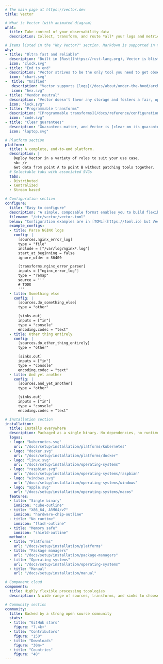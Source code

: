 ```yaml
---
# The main page at https://vector.dev
title: Vector

# What is Vector (with animated diagram)
what:
  title: Take control of your observability data
  description: Collect, transform, and route *all* your logs and metrics with *one* simple tool.

# Items listed in the "Why Vector?" section. Markdown is supported in the descriptions.
why:
- title: "Ultra fast and reliable"
  description: "Built in [Rust](https://rust-lang.org), Vector is blistering fast, memory efficient, and designed to handle the most demanding environments."
  icon: "clock.svg"
- title: "End to end"
  description: "Vector strives to be the only tool you need to get observability data from A to B, [deploying](/docs/setup/deployment) as an [daemon](/docs/setup/deployment/roles/#daemon)), [sidecar](/docs/setup/deployment/roles/#sidecar), or [aggregator](/docs/setup/deployment/roles/#aggregator)."
  icon: "chart.svg"
-  title: "Unified"
   description: "Vector supports [logs](/docs/about/under-the-hood/architecture/data-model/log) and [metrics](/docs/about/under-the-hood/architecture/data-model/metric), making it easy to collect and process all your observability data."
   icon: "hex.svg"
- title: "Vendor neutral"
  description: "Vector doesn't favor any storage and fosters a fair, open ecosystem with your best interest in mind. Lock-in free and future proof."
  icon: "lock.svg"
- title: "Programmable transforms"
  description: "[Programmable transforms](/docs/reference/configuration/transforms) give you the full power of programmable runtimes. Handle complex use cases without limitation."
  icon: "code.svg"
- title: "Clear guarantees"
  description: "Guarantees matter, and Vector is [clear on its guarantees](/docs/about/under-the-hood/guarantees), helping you to make the appropriate trade offs for your use case."
  icon: "laptop.svg"

# Platform section
platform:
  title: A complete, end-to-end platform.
  description: |
    Deploy Vector in a variety of roles to suit your use case.
    <br />
    Get data from point A to point B without patching tools together.
  # Selectable tabs with associated SVGs
  tabs:
  - Distributed
  - Centralized
  - Stream based

# Configuration section
configure:
  title: "Easy to configure"
  description: "A simple, composable format enables you to build flexible pipelines"
  filename: "/etc/vector/vector.toml"
  below: "Configuration examples are in [TOML](https://toml.io) but Vector also supports [YAML](https://yaml.org) and [JSON](https://json.org)"
  example_configs:
  - title: Parse NGINX logs
    config: |
      [sources.nginx_error_log]
      type = "file"
      include = ["/var/log/nginx*.log"]
      start_at_beginning = false
      ignore_older = 86400

      [transforms.nginx_error_parser]
      inputs = ["nginx_error_log"]
      type = "remap"
      source = '''
      # TODO
      '''
  - title: Something else
    config: |
      [sources.do_something_else]
      type = "other"

      [sinks.out]
      inputs = ["in"]
      type = "console"
      encoding.codec = "text"
  - title: Other thing entirely
    config: |
      [sources.do_other_thing_entirely]
      type = "other"

      [sinks.out]
      inputs = ["in"]
      type = "console"
      encoding.codec = "text"
  - title: And yet another
    config: |
      [sources.and_yet_another]
      type = "other"

      [sinks.out]
      inputs = ["in"]
      type = "console"
      encoding.codec = "text"

# Installation section
installation:
  title: Installs everywhere
  description: Packaged as a single binary. No dependencies, no runtime, and memory safe.
  logos:
  - logo: "kubernetes.svg"
    url: "/docs/setup/installation/platforms/kubernetes"
  - logo: "docker.svg"
    url: "/docs/setup/installation/platforms/docker"
  - logo: "linux.svg"
    url: "/docs/setup/installation/operating-systems"
  - logo: "raspbian.svg"
    url: "/docs/setup/installation/operating-systems/raspbian"
  - logo: "windows.svg"
    url: "/docs/setup/installation/operating-systems/windows"
  - logo: "apple.svg"
    url: "/docs/setup/installation/operating-systems/macos"
  features:
  - title: "Single binary"
    ionicon: "cube-outline"
  - title: "X86_64, ARM64/v7"
    ionicon: "hardware-chip-outline"
  - title: "No runtime"
    ionicon: "flash-outline"
  - title: "Memory safe"
    ionicon: "shield-outline"
  methods:
  - title: "Platforms"
    url: "/docs/setup/installation/platforms"
  - title: "Package managers"
    url: "/docs/setup/installation/package-managers"
  - title: "Operating systems"
    url: "/docs/setup/installation/operating-systems"
  - title: "Manual"
    url: "/docs/setup/installation/manual"

# Component cloud
components:
  title: Highly flexible processing topologies
  description: A wide range of sources, transforms, and sinks to choose from

# Community section
community:
  title: Backed by a strong open source community
  stats:
  - title: "GitHub stars"
    figure: "7.4k+"
  - title: "Contributors"
    figure: "150"
  - title: "Downloads"
    figure: "30m+"
  - title: "Countries"
    figure: "40"
---
```

